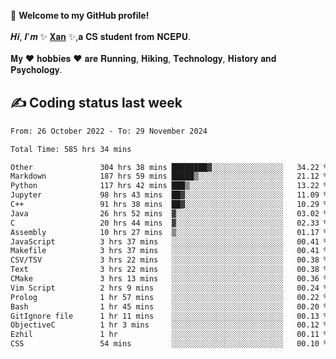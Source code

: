 🎉 **Welcome to my GitHub profile!**</br></br>
𝑯𝒊, 𝑰'𝒎 ✨ [𝐗𝐚𝐧](https://xancoding.cn/) ✨,𝐚 𝐂𝐒 𝐬𝐭𝐮𝐝𝐞𝐧𝐭 𝐟𝐫𝐨𝐦 𝐍𝐂𝐄𝐏𝐔.</br></br>
𝐌𝐲 ❤ 𝐡𝐨𝐛𝐛𝐢𝐞𝐬 ❤ 𝐚𝐫𝐞 𝐑𝐮𝐧𝐧𝐢𝐧𝐠, 𝐇𝐢𝐤𝐢𝐧𝐠, 𝐓𝐞𝐜𝐡𝐧𝐨𝐥𝐨𝐠𝐲, 𝐇𝐢𝐬𝐭𝐨𝐫𝐲 𝐚𝐧𝐝 𝐏𝐬𝐲𝐜𝐡𝐨𝐥𝐨𝐠𝐲.

## ✍️ Coding status last week
<!--START_SECTION:waka-->

```txt
From: 26 October 2022 - To: 29 November 2024

Total Time: 585 hrs 34 mins

Other               304 hrs 38 mins ████████▓░░░░░░░░░░░░░░░░   34.22 %
Markdown            187 hrs 59 mins █████▒░░░░░░░░░░░░░░░░░░░   21.12 %
Python              117 hrs 42 mins ███▒░░░░░░░░░░░░░░░░░░░░░   13.22 %
Jupyter             98 hrs 43 mins  ██▓░░░░░░░░░░░░░░░░░░░░░░   11.09 %
C++                 91 hrs 38 mins  ██▓░░░░░░░░░░░░░░░░░░░░░░   10.29 %
Java                26 hrs 52 mins  ▓░░░░░░░░░░░░░░░░░░░░░░░░   03.02 %
C                   20 hrs 44 mins  ▓░░░░░░░░░░░░░░░░░░░░░░░░   02.33 %
Assembly            10 hrs 27 mins  ▒░░░░░░░░░░░░░░░░░░░░░░░░   01.17 %
JavaScript          3 hrs 37 mins   ░░░░░░░░░░░░░░░░░░░░░░░░░   00.41 %
Makefile            3 hrs 37 mins   ░░░░░░░░░░░░░░░░░░░░░░░░░   00.41 %
CSV/TSV             3 hrs 22 mins   ░░░░░░░░░░░░░░░░░░░░░░░░░   00.38 %
Text                3 hrs 22 mins   ░░░░░░░░░░░░░░░░░░░░░░░░░   00.38 %
CMake               3 hrs 13 mins   ░░░░░░░░░░░░░░░░░░░░░░░░░   00.36 %
Vim Script          2 hrs 9 mins    ░░░░░░░░░░░░░░░░░░░░░░░░░   00.24 %
Prolog              1 hr 57 mins    ░░░░░░░░░░░░░░░░░░░░░░░░░   00.22 %
Bash                1 hr 45 mins    ░░░░░░░░░░░░░░░░░░░░░░░░░   00.20 %
GitIgnore file      1 hr 11 mins    ░░░░░░░░░░░░░░░░░░░░░░░░░   00.13 %
ObjectiveC          1 hr 3 mins     ░░░░░░░░░░░░░░░░░░░░░░░░░   00.12 %
Ezhil               1 hr            ░░░░░░░░░░░░░░░░░░░░░░░░░   00.11 %
CSS                 54 mins         ░░░░░░░░░░░░░░░░░░░░░░░░░   00.10 %
```

<!--END_SECTION:waka-->


<!-- ## 📈 My GitHub Stats
<p align="center">
    <img height="137px" src="https://github-readme-stats.vercel.app/api?username=Xancoding&hide_title=true&hide_border=true&show_icons=trueline_height=21&text_color=000&icon_color=000&bg_color=0,ea6161,ffc64d,fffc4d,52fa5a&theme=graywhite" /> 
    <img src="https://github-readme-stats.vercel.app/api/top-langs/?username=Xancoding&hide_title=true&hide_border=true&layout=compact&langs_count=6&text_color=000&icon_color=fff&bg_color=0,52fa5a,4dfcff,c64dff&theme=graywhite" /> 
</p> -->

<!-- ## 🔥 My GitHub activities of last 31 days.
<div align="center"> <img src="https://activity-graph.herokuapp.com/graph?username=XanCoding&theme=xcode" /> </div> -->

<!-- <p align="center"> 
  Visitor count<br/>
  <img src="https://profile-counter.glitch.me/xancoding/count.svg" />
</p> -->
